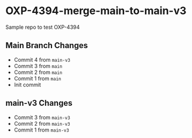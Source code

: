 # OXP-4394-merge-main-to-main-v3
Sample repo to test OXP-4394

## Main Branch Changes
- Commit 4 from `main-v3`
- Commit 3 from `main`
- Commit 2 from `main`
- Commit 1 from `main`
- Init commit

## main-v3 Changes
- Commit 3 from `main-v3`
- Commit 2 from `main-v3`
- Commit 1 from `main-v3`
